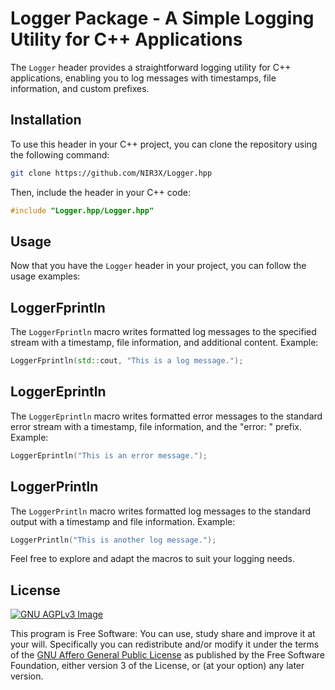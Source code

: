 # Logger Package - A Simple Logging Utility for C++ Applications

The `Logger` header provides a straightforward logging utility for C++ applications, enabling you to log messages with timestamps, file information, and custom prefixes.

## Installation

To use this header in your C++ project, you can clone the repository using the following command:

```bash
git clone https://github.com/NIR3X/Logger.hpp
```

Then, include the header in your C++ code:

```cpp
#include "Logger.hpp/Logger.hpp"
```

## Usage

Now that you have the `Logger` header in your project, you can follow the usage examples:

## LoggerFprintln

The `LoggerFprintln` macro writes formatted log messages to the specified stream with a timestamp, file information, and additional content. Example:

```cpp
LoggerFprintln(std::cout, "This is a log message.");
```

## LoggerEprintln

The `LoggerEprintln` macro writes formatted error messages to the standard error stream with a timestamp, file information, and the "error: " prefix. Example:

```cpp
LoggerEprintln("This is an error message.");
```

## LoggerPrintln

The `LoggerPrintln` macro writes formatted log messages to the standard output with a timestamp and file information. Example:

```cpp
LoggerPrintln("This is another log message.");
```

Feel free to explore and adapt the macros to suit your logging needs.

## License
[![GNU AGPLv3 Image](https://www.gnu.org/graphics/agplv3-155x51.png)](https://www.gnu.org/licenses/agpl-3.0.html)  

This program is Free Software: You can use, study share and improve it at your
will. Specifically you can redistribute and/or modify it under the terms of the
[GNU Affero General Public License](https://www.gnu.org/licenses/agpl-3.0.html) as
published by the Free Software Foundation, either version 3 of the License, or
(at your option) any later version.
